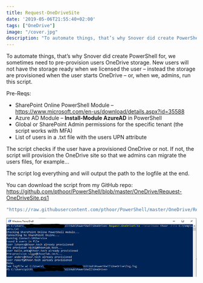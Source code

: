 ```yaml
---
title: Request-OneDriveSite
date: '2019-05-06T21:55:40+02:00'
tags: ["OneDrive"]
image: "/cover.jpg"
description: "To automate things, that’s why Snover did create PowerShell for, we sometimes need to pre-provision users OneDrive storage..."
---
```

To automate things, that’s why Snover did create PowerShell for, we sometimes need to pre-provision users OneDrive storage. New users will not have the storage ready when we licensed the user – instead the storage are provisioned when the user starts OneDrive – or, when we, admins, run this script.

Pre-Reqs:

- SharePoint Online PowerShell Module –   
  <https://www.microsoft.com/en-us/download/details.aspx?id=35588>
- Azure AD Module – **Install-Module AzureAD** in PowerShell
- Global or SharePoint Admin permissions for the specific tenant (the script works with MFA)
- List of users in a .txt file with the users UPN attribute
 
The script checks if the user have a provisioned OneDrive or not. If not, the script will provision the OneDrive site so that we admins can migrate the users files, for example…

The script log everything and will output the path to the logfile at the end.

You can download the script from my GitHub repo:   
<https://github.com/pthoor/PowerShell/blob/master/OneDrive/Request-OneDriveSite.ps1>

 ```powershell
"https://raw.githubusercontent.com/pthoor/PowerShell/master/OneDrive/Request-OneDriveSite.ps1"
```

![](./request-onedrivesite.png)